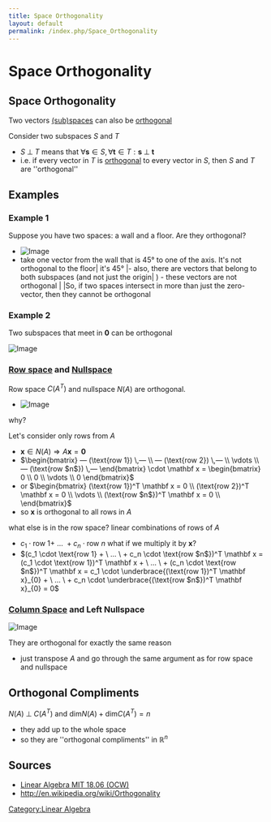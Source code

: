 ```yaml
---
title: Space Orthogonality
layout: default
permalink: /index.php/Space_Orthogonality
---
```


# Space Orthogonality

## Space Orthogonality
Two vectors [(sub)spaces](Vector_Spaces) can also be [orthogonal](Orthogonality) 


Consider two subspaces $S$ and $T$
- $S \; \bot \; T$ means that $\forall \mathbf s \in S, \forall \mathbf t \in T: \mathbf s \; \bot \; \mathbf t$
- i.e. if every vector in $T$ is [orthogonal](Vector_Orthogonality) to every vector in $S$, then $S$ and $T$ are ''orthogonal''


## Examples
### Example 1
Suppose you have two spaces: a wall and a floor. Are they orthogonal? 
- <img src="http://habrastorage.org/files/40a/44a/1b5/40a44a1b5a02484cbab4cbff0176e6f2.png" alt="Image">
- take one vector from the wall that is 45° to one of the axis. It's not orthogonal to the floor|   it's 45° |- also, there are vectors that belong to both subspaces (and not just the origin| ) - these vectors are not orthogonal  | |So, if two spaces intersect in more than just the zero-vector, then they cannot be orthogonal 


### Example 2
Two subspaces that meet in $\mathbf 0$ can be orthogonal

<img src="http://habrastorage.org/files/a8f/5a6/c88/a8f5a6c88d5641afb9845c57911c0b15.png" alt="Image">


### [Row space](Row_space) and [Nullspace](Nullspace)
Row space $C(A^T)$ and nullspace $N(A)$ are orthogonal.
- <img src="http://habrastorage.org/files/c67/a41/cc5/c67a41cc5bfb4bcaa634b1135f5d97ad.png" alt="Image">

why?

Let's consider only rows from $A$
- $\mathbf x \in N(A) \Rightarrow A \mathbf x = \mathbf 0$
- $\begin{bmatrix}
— (\text{row 1}) \,— \\ 
— (\text{row 2}) \,— \\ 
 \vdots   \\ 
— (\text{row $n$}) \,— 
\end{bmatrix} \cdot \mathbf x = \begin{bmatrix}
0 \\ 0 \\ \vdots \\ 0
\end{bmatrix}$
- or $\begin{bmatrix}
(\text{row 1})^T \mathbf x = 0 \\ 
(\text{row 2})^T \mathbf x = 0 \\ 
 \vdots   \\ 
(\text{row $n$})^T \mathbf x = 0 \\ 
\end{bmatrix}$
- so $\mathbf x$ is orthogonal to all rows in $A$ 

what else is in the row space? linear combinations of rows of $A$ 
- $c_1 \cdot \text{row 1} + \ ... \ + c_n \cdot \text{row $n$}$ what if we multiply it by $\mathbf x$?
- $(c_1 \cdot \text{row 1} + \ ... \ + c_n \cdot \text{row $n$})^T \mathbf x = (c_1 \cdot \text{row 1})^T \mathbf x + \ ... \ + (c_n \cdot  \text{row $n$})^T \mathbf x = c_1 \cdot  \underbrace{(\text{row 1})^T \mathbf x}_{0} + \ ... \ + c_n \cdot  \underbrace{(\text{row $n$})^T \mathbf x}_{0} = 0$


### [Column Space](Column_Space) and Left Nullspace

<img src="http://habrastorage.org/files/11e/4ad/d32/11e4add32dbe4ba0a4aa6ba8adb9b456.png" alt="Image">

They are orthogonal for exactly the same reason 
- just transpose $A$ and go through the same argument as for row space and nullspace


## Orthogonal Compliments
$N(A) \; \bot \; C(A^T)$ and $\text{dim} N(A) + \text{dim} C(A^T) = n$
- they add up to the whole space 
- so they are ''orthogonal compliments'' in $\mathbb R^n$


## Sources
- [Linear Algebra MIT 18.06 (OCW)](Linear_Algebra_MIT_18.06_(OCW))
- http://en.wikipedia.org/wiki/Orthogonality

[Category:Linear Algebra](Category_Linear_Algebra)